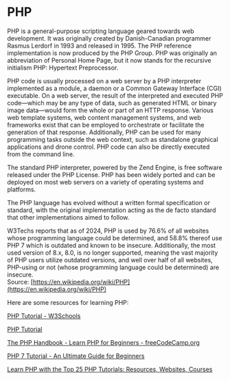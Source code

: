 
PHP
===


PHP is a general-purpose scripting language geared towards web development. It was originally created by Danish-Canadian programmer Rasmus Lerdorf in 1993 and released in 1995. The PHP reference implementation is now produced by the PHP Group. PHP was originally an abbreviation of Personal Home Page, but it now stands for the recursive initialism PHP: Hypertext Preprocessor.

PHP code is usually processed on a web server by a PHP interpreter implemented as a module, a daemon or a Common Gateway Interface (CGI) executable. On a web server, the result of the interpreted and executed PHP code—which may be any type of data, such as generated HTML or binary image data—would form the whole or part of an HTTP response. Various web template systems, web content management systems, and web frameworks exist that can be employed to orchestrate or facilitate the generation of that response. Additionally, PHP can be used for many programming tasks outside the web context, such as standalone graphical applications and drone control. PHP code can also be directly executed from the command line.

The standard PHP interpreter, powered by the Zend Engine, is free software released under the PHP License. PHP has been widely ported and can be deployed on most web servers on a variety of operating systems and platforms.

The PHP language has evolved without a written formal specification or standard, with the original implementation acting as the de facto standard that other implementations aimed to follow.

W3Techs reports that as of 2024, PHP is used by 76.6% of all websites whose programming language could be determined, and 58.8% thereof use PHP 7 which is outdated and known to be insecure. Additionally, the most used version of 8.x, 8.0, is no longer supported, meaning the vast majority of PHP users utilize outdated versions, and well over half of all websites, PHP-using or not (whose programming language could be determined) are insecure.  
Source: [https://en.wikipedia.org/wiki/PHP](https://en.wikipedia.org/wiki/PHP)

Here are some resources for learning PHP:

[PHP Tutorial - W3Schools](https://www.w3schools.com/php/)

[PHP Tutorial](https://www.phptutorial.net/)

[The PHP Handbook - Learn PHP for Beginners - freeCodeCamp.org](https://www.freecodecamp.org/news/the-php-handbook/)

[PHP 7 Tutorial - An Ultimate Guide for Beginners](https://www.tutorialrepublic.com/php-tutorial/)

[Learn PHP with the Top 25 PHP Tutorials: Resources, Websites, Courses](https://stackify.com/learn-php-tutorials/)